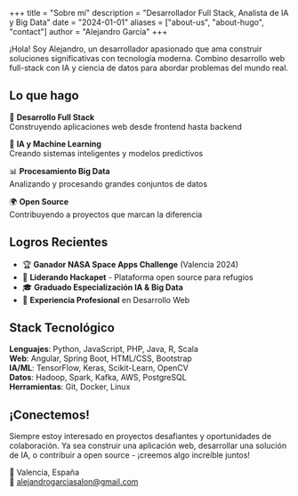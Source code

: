 +++
title = "Sobre mí"
description = "Desarrollador Full Stack, Analista de IA y Big Data"
date = "2024-01-01"
aliases = ["about-us", "about-hugo", "contact"]
author = "Alejandro García"
+++

¡Hola! Soy Alejandro, un desarrollador apasionado que ama construir soluciones significativas con tecnología moderna. Combino desarrollo web full-stack con IA y ciencia de datos para abordar problemas del mundo real.

## Lo que hago

🚀 **Desarrollo Full Stack**  
Construyendo aplicaciones web desde frontend hasta backend

🤖 **IA y Machine Learning**  
Creando sistemas inteligentes y modelos predictivos

📊 **Procesamiento Big Data**  
Analizando y procesando grandes conjuntos de datos

🌍 **Open Source**  
Contribuyendo a proyectos que marcan la diferencia

## Logros Recientes

- 🏆 **Ganador NASA Space Apps Challenge** (Valencia 2024)
- 🐾 **Liderando Hackapet** - Plataforma open source para refugios
- 🎓 **Graduado Especialización IA & Big Data**
- 💼 **Experiencia Profesional** en Desarrollo Web

## Stack Tecnológico

**Lenguajes**: Python, JavaScript, PHP, Java, R, Scala  
**Web**: Angular, Spring Boot, HTML/CSS, Bootstrap  
**IA/ML**: TensorFlow, Keras, Scikit-Learn, OpenCV  
**Datos**: Hadoop, Spark, Kafka, AWS, PostgreSQL  
**Herramientas**: Git, Docker, Linux

## ¡Conectemos!

Siempre estoy interesado en proyectos desafiantes y oportunidades de colaboración. Ya sea construir una aplicación web, desarrollar una solución de IA, o contribuir a open source - ¡creemos algo increíble juntos!

📍 Valencia, España  
📧 alejandrogarciasalon@gmail.com